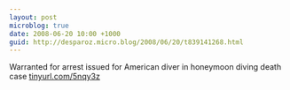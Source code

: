 ```yaml
---
layout: post
microblog: true
date: 2008-06-20 10:00 +1000
guid: http://desparoz.micro.blog/2008/06/20/t839141268.html
---
```

Warranted for arrest issued for American diver in honeymoon diving death case [tinyurl.com/5nqy3z](http://tinyurl.com/5nqy3z)

